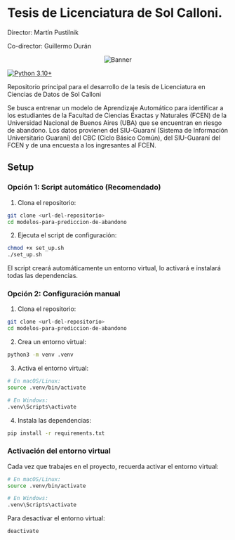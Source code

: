 # Tesis de Licenciatura de Sol Calloni. 
Director: Martín Pustilnik

Co-director: Guillermo Durán

<div align="center">
  
![Banner](https://github.com/solcalloni/tesis-lic-ciencias-de-datos/blob/main/images/logofcen.jpg)

</div>

[![Python 3.10+](https://img.shields.io/badge/python-3.10%2B-blue)](https://www.python.org/)

Repositorio principal para el desarrollo de la tesis de Licenciatura en Ciencias de Datos de Sol Calloni

Se busca entrenar un modelo de Aprendizaje Automático para identificar a los estudiantes de la Facultad de Ciencias Exactas y Naturales (FCEN) de la Universidad Nacional de Buenos Aires (UBA) que se encuentran en riesgo de abandono. Los datos provienen del SIU-Guaraní (Sistema de Información Universitario Guaraní) del CBC (Ciclo Básico Común), del SIU-Guaraní del FCEN y de una encuesta a los ingresantes al FCEN.

## Setup

### Opción 1: Script automático (Recomendado)

1. Clona el repositorio:
```bash
git clone <url-del-repositorio>
cd modelos-para-prediccion-de-abandono
```

2. Ejecuta el script de configuración:
```bash
chmod +x set_up.sh
./set_up.sh
```

El script creará automáticamente un entorno virtual, lo activará e instalará todas las dependencias.

### Opción 2: Configuración manual

1. Clona el repositorio:
```bash
git clone <url-del-repositorio>
cd modelos-para-prediccion-de-abandono
```

2. Crea un entorno virtual:
```bash
python3 -m venv .venv
```

3. Activa el entorno virtual:
```bash
# En macOS/Linux:
source .venv/bin/activate

# En Windows:
.venv\Scripts\activate
```

4. Instala las dependencias:
```bash
pip install -r requirements.txt
```

### Activación del entorno virtual

Cada vez que trabajes en el proyecto, recuerda activar el entorno virtual:

```bash
# En macOS/Linux:
source .venv/bin/activate

# En Windows:
.venv\Scripts\activate
```

Para desactivar el entorno virtual:
```bash
deactivate
```
